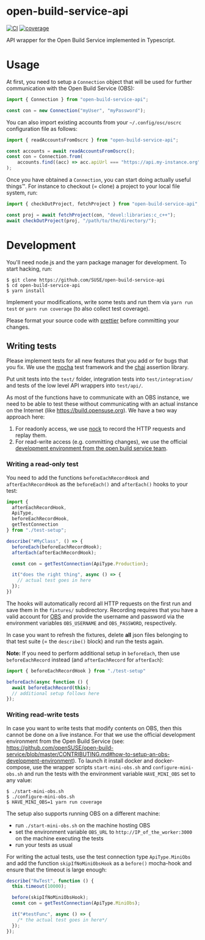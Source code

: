 # open-build-service-api

[![CI](https://github.com/SUSE/open-build-service-api/workflows/CI/badge.svg)](https://github.com/SUSE/open-build-service-api/actions?query=workflow%3ACI)
[![coverage](https://codecov.io/gh/SUSE/open-build-service-api/branch/master/graphs/badge.svg?branch=master)](https://codecov.io/gh/SUSE/open-build-service-api)

API wrapper for the Open Build Service implemented in Typescript.


# Usage

At first, you need to setup a `Connection` object that will be used for further
communication with the Open Build Service (OBS):

``` typescript
import { Connection } from "open-build-service-api";

const con = new Connection("myUser", "myPassword");
```

You can also import existing accounts from your `~/.config/osc/oscrc`
configuration file as follows:
``` typescript
import { readAccountsFromOscrc } from "open-build-service-api";

const accounts = await readAccountsFromOscrc();
const con = Connection.from(
    accounts.find((acc) => acc.apiUrl === "https://api.my-instance.org")!
);
```

Once you have obtained a `Connection`, you can start doing actually useful
things™. For instance to checkout (= clone) a project to your local file system,
run:
```typescript
import { checkOutProject, fetchProject } from "open-build-service-api";

const proj = await fetchProject(con, "devel:libraries:c_c++");
await checkOutProject(proj, "/path/to/the/directory/");
```

# Development

You'll need node.js and the yarn package manager for development. To start
hacking, run:
```ShellSession
$ git clone https://github.com/SUSE/open-build-service-api
$ cd open-build-service-api
$ yarn install
```

Implement your modifications, write some tests and run them via `yarn run test`
or `yarn run coverage` (to also collect test coverage).

Please format your source code with [prettier](https://prettier.io/) before
committing your changes.


## Writing tests

Please implement tests for all new features that you add or for bugs that you
fix. We use the [mocha](https://mochajs.org/) test framework and
the [chai](https://www.chaijs.com/) assertion library.

Put unit tests into the `test/` folder, integration tests into
`test/integration/` and tests of the low level API wrappers into `test/api/`.

As most of the functions have to communicate with an OBS instance, we need to
be able to test these without communicating with an actual instance on the
Internet (like https://build.opensuse.org). We have a two way approach here:
1. For readonly access, we use [nock](https://github.com/nock/nock) to record
   the HTTP requests and replay them.
2. For read-write access (e.g. committing changes), we use the official
   [development environment from the open build service
   team](https://github.com/openSUSE/open-build-service/blob/master/CONTRIBUTING.md#how-to-setup-an-obs-development-environment).


### Writing a read-only test

You need to add the functions `beforeEachRecordHook` and `afterEachRecordHook`
as the `beforeEach()` and `afterEach()` hooks to your test:
```typescript
import {
  afterEachRecordHook,
  ApiType,
  beforeEachRecordHook,
  getTestConnection
} from "./test-setup";

describe("#MyClass", () => {
  beforeEach(beforeEachRecordHook);
  afterEach(afterEachRecordHook);

  const con = getTestConnection(ApiType.Production);

  it("does the right thing", async () => {
    // actual test goes in here
  });
})
```

The hooks will automatically record all HTTP requests on the first run and save
them in the `fixtures/` subdirectory. Recording requires that you have a valid
account for [OBS](https://build.opensuse.org) and provide the username and
password via the environment variables `OBS_USERNAME` and `OBS_PASSWORD`,
respectively.

In case you want to refresh the fixtures, delete **all** json files belonging to
that test suite (= the `describe()` block) and run the tests again.

**Note:** If you need to perform additional setup in `beforeEach`, then use
`beforeEachRecord` instead (and `afterEachRecord` for `afterEach`):
```typescript
import { beforeEachRecordHook } from "./test-setup"

beforeEach(async function () {
  await beforeEachRecord(this);
  // additional setup follows here
});
```

### Writing read-write tests

In case you want to write tests that modify contents on OBS, then this cannot be
done on a live instance. For that we use the official development environment
from the Open Build Service (see:
https://github.com/openSUSE/open-build-service/blob/master/CONTRIBUTING.md#how-to-setup-an-obs-development-environment). To
launch it install docker and docker-compose, use the wrapper scripts
`start-mini-obs.sh` and `configure-mini-obs.sh` and run the tests with the
environment variable `HAVE_MINI_OBS` set to any value:
```ShellSession
$ ./start-mini-obs.sh
$ ./configure-mini-obs.sh
$ HAVE_MINI_OBS=1 yarn run coverage
```

The setup also supports running OBS on a different machine:
- run `./start-mini-obs.sh` on the machine hosting OBS
- set the environment variable `OBS_URL` to `http://IP_of_the_worker:3000` on
  the machine executing the tests
- run your tests as usual

For writing the actual tests, use the test connection type `ApiType.MiniObs` and
add the function `skipIfNoMiniObsHook` as a `before()` mocha-hook and ensure
that the timeout is large enough:

```typescript
describe("RwTest", function () {
  this.timeout(10000);

  before(skipIfNoMiniObsHook);
  const con = getTestConnection(ApiType.MiniObs);

  it("#testFunc", async () => {
    /* the actual test goes in here*/
  });
});
```
